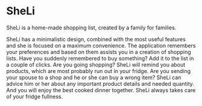 # SheLi

SheLi is a home-made shopping list, created by a family for families.

SheLi has a minimalistic design, combined with the most useful features and she is focused on a maximum convenience.
The application remembers your preferences and based on them assists you in a creation of shopping lists. Have you suddenly remembered to buy something? Add it to the list in a couple of clicks. Are you going shopping? SheLi will remind you about products, which are most probably run out in your fridge.
Are you sending your spouse to a shop and he or she can buy a wrong item? SheLi can advice him or her about any important product details and needed quantity. And you will enjoy the best cooked dinner together.
SheLi always takes care of your fridge fullness.

